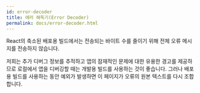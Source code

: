 ```yaml
---
id: error-decoder
title: 에러 해독기(Error Decoder)
permalink: docs/error-decoder.html
---
```


React의 축소된 배포용 빌드에서는 전송되는 바이트 수를 줄이기 위해 전체 오류 메시지를 전송하지 않습니다.

저희는 추가 디버그 정보를 추적하고 앱의 잠재적인 문제에 대한 유용한 경고를 제공하므로 로컬에서 앱을 디버깅할 때는 개발용 빌드를 사용하는 것이 좋습니다. 그러나 배포용 빌드를 사용하는 동안 예외가 발생하면 이 페이지가 오류의 원본 텍스트를 다시 조합합니다.
